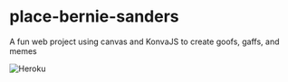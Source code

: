# place-bernie-sanders
A fun web project using canvas and KonvaJS to create goofs, gaffs, and memes

![Heroku](https://heroku-badge.herokuapp.com/?app=place-bernie-sanders)
